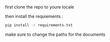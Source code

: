 first clone the repo to youre locale 

then install the requiements :
```bash
pip install -r requirements.txt
```
make sure to change the paths for the documents
